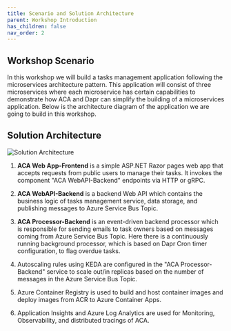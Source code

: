 ```yaml
---
title: Scenario and Solution Architecture
parent: Workshop Introduction
has_children: false
nav_order: 2
---
```


## Workshop Scenario

In this workshop we will build a tasks management application following the microservices architecture pattern. This application will consist of three microservices where each microservice has certain capabilities to demonstrate how ACA and Dapr can simplify the building of a microservices application. Below is the architecture diagram of the application we are going to build in this workshop.

## Solution Architecture

![Solution Architecture](../../assets/images/00-workshop-intro/ACA-Architecture-workshop.jpg)

1. **ACA Web App-Frontend** is a simple ASP.NET Razor pages web app that accepts requests from public users to manage their tasks. It invokes the component "ACA WebAPI-Backend" endpoints via HTTP or gRPC.

1. **ACA WebAPI-Backend** is a backend Web API which contains the business logic of tasks management service, data storage, and publishing messages to Azure Service Bus Topic.

1. **ACA Processor-Backend** is an event-driven backend processor which is responsible for sending emails to task owners based on messages coming from Azure Service Bus Topic. Here there is a continuously running background processor, which is based on Dapr Cron timer configuration, to flag overdue tasks.

1. Autoscaling rules using KEDA are configured in the "ACA Processor-Backend" service to scale out/in replicas based on the number of messages in the Azure Service Bus Topic.

1. Azure Container Registry is used to build and host container images and deploy images from ACR to Azure Container Apps.

1. Application Insights and Azure Log Analytics are used for Monitoring, Observability, and distributed tracings of ACA.
